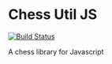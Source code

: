 Chess Util JS
=============

[![Build Status](https://travis-ci.org/loloof64/ChessUtilsJS.svg?branch=master)](https://travis-ci.org/loloof64/ChessUtilsJS)

A chess library for Javascript